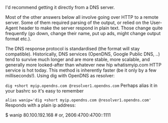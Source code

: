 I'd recommend getting it directly from a DNS server.

Most of the other answers below all involve going over HTTP to a remote server. Some of them required parsing of the output, or relied on the User-Agent header to make the server respond in plain text. Those change quite frequently (go down, change their name, put up ads, might change output format etc.).

The DNS response protocol is standardised (the format will stay compatible).
Historically, DNS services (OpenDNS, Google Public DNS, ..) tend to survive much longer and are more stable, more scalable, and generally more looked-after than whatever new hip whatismyip.com HTTP service is hot today.
This method is inherently faster (be it only by a few milliseconds!).
Using dig with OpenDNS as resolver:

```dig +short myip.opendns.com @resolver1.opendns.com```
Perhaps alias it in your bashrc so it's easy to remember

```alias wanip='dig +short myip.opendns.com @resolver1.opendns.com'```
Responds with a plain ip address:

$ wanip
80.100.192.168 # or, 2606:4700:4700::1111
